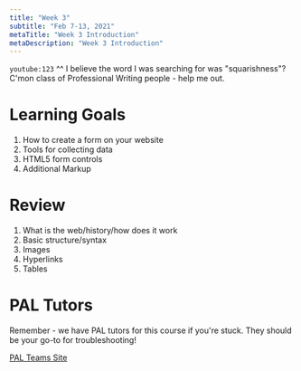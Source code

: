 ```yaml
---
title: "Week 3"
subtitle: "Feb 7-13, 2021"
metaTitle: "Week 3 Introduction"
metaDescription: "Week 3 Introduction"
---
```


`youtube:123`
^^ I believe the word I was searching for was "squarishness"? C'mon class of Professional Writing people - help me out.

# Learning Goals
1. How to create a form on your website
1. Tools for collecting data
1. HTML5 form controls
1. Additional Markup

# Review
1. What is the web/history/how does it work
1. Basic structure/syntax
1. Images
1. Hyperlinks
1. Tables

# PAL Tutors
Remember - we have PAL tutors for this course if you're stuck. They should be your go-to for troubleshooting!

[PAL Teams Site](https://teams.microsoft.com/l/team/19%3ae60866f910024b7b88da75489277dba9%40thread.tacv2/conversations?groupId=1b55cfbb-80e7-48c5-9077-9e6aefbe24a4&tenantId=00758a75-d55f-4737-a49c-29f42e96b59b)
